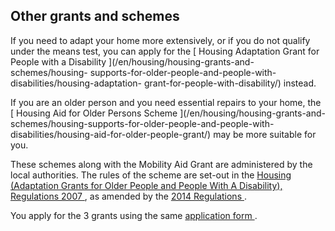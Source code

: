 ##  Other grants and schemes

If you need to adapt your home more extensively, or if you do not qualify
under the means test, you can apply for the [ Housing Adaptation Grant for
People with a Disability ](/en/housing/housing-grants-and-schemes/housing-
supports-for-older-people-and-people-with-disabilities/housing-adaptation-
grant-for-people-with-disability/) instead.

If you are an older person and you need essential repairs to your home, the [
Housing Aid for Older Persons Scheme ](/en/housing/housing-grants-and-
schemes/housing-supports-for-older-people-and-people-with-
disabilities/housing-aid-for-older-people-grant/) may be more suitable for
you.

These schemes along with the Mobility Aid Grant are administered by the local
authorities. The rules of the scheme are set-out in the [ Housing (Adaptation
Grants for Older People and People With A Disability), Regulations 2007
](http://www.irishstatutebook.ie/2007/en/si/0670.html) , as amended by the [
2014 Regulations
](http://www.irishstatutebook.ie/eli/2014/si/104/made/en/print) .

You apply for the 3 grants using the same [ application form
](https://assets.gov.ie/119595/fb68af61-2429-414e-8f61-95ddc380f8ec.pdf) .
